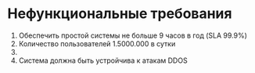 # Нефункциональные требования

1. Обеспечить простой системы не больше 9 часов в год (SLA 99.9%)
2. Количество пользователей 1.5000.000 в сутки
3. 
4. Система должна быть устройчива к атакам DDOS

